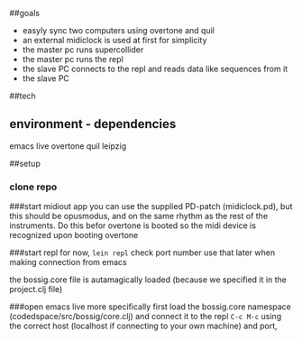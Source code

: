 ##goals	
- easyly sync two computers using overtone and quil
- an external midiclock is used at first for simplicity
- the master pc runs supercollider
- the master pc runs the repl
- the slave PC connects to the repl and reads data like sequences from it
- the slave PC 

##tech


## environment - dependencies
emacs live
overtone
quil
leipzig


##setup

### clone repo

###start midiout app
you can use the supplied PD-patch (midiclock.pd), but this should be opusmodus, and on the same rhythm as the rest of the instruments.
Do this befor overtone is booted so the midi device is recognized upon booting overtone

###start repl
for now, `lein repl` check port number use that later when making connection from emacs
<!--`lein repl :host 0.0.0.0 :port 21337`

the `:host 0.0.0.0` is for allowing external connections
the `:port` is for fixing the port

-->
the bossig.core file is autamagically loaded (because we specified it in the project.clj file)


###open emacs live
more specifically first load the bossig.core namespace (codedspace/src/bossig/core.clj) and connect it to the repl
`C-c M-c` using the correct host (localhost if connecting to your own machine) and port, <!--should be 21337-->


